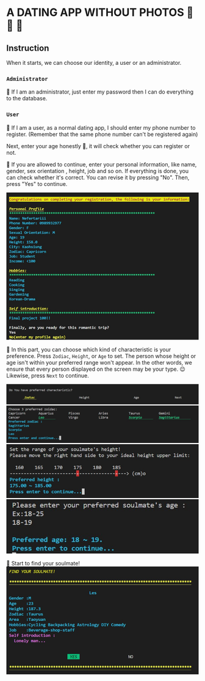 # A DATING APP WITHOUT PHOTOS &#x1F48F; &#x1F46C; &#x1F46D;

## Instruction
  When it starts, we can choose our identity, a user or an administrator.

### `Administrator`
  💛 If I am an administrator, just enter my password then I can do everything to the database.

### `User`

  💛 If I am a user, as a normal dating app, I should enter my phone number to register. 
  (Remember that the same phone number can't be registered again)

  Next, enter your age honestly 🔞, it will check whether you can register or not.

  💛 If you are allowed to continue, enter your personal information, like name, gender, sex orientation , height, job and so on. If everything is done, you can check whether it's correct. You can revise it by pressing "No". Then, press "Yes" to continue.

  <img src="picture/pc1.jpg">

  💛 In this part, you can choose which kind of characteristic is your preference. Press `Zodiac`, `Height`, or `Age` to set. The person whose height or age isn't within your preferred range won't appear. In the other words, we ensure that every person displayed on the screen may be your type. 😉Likewise, press `Next` to continue.

  <img src="picture/pc2.jpg">
  <img src="picture/pc3.jpg">
  <img src="picture/pc4.jpg">
  <img src="picture/pc5.jpg">

  💛 Start to find your soulmate!
  <img src="picture/pc7.jpg">


